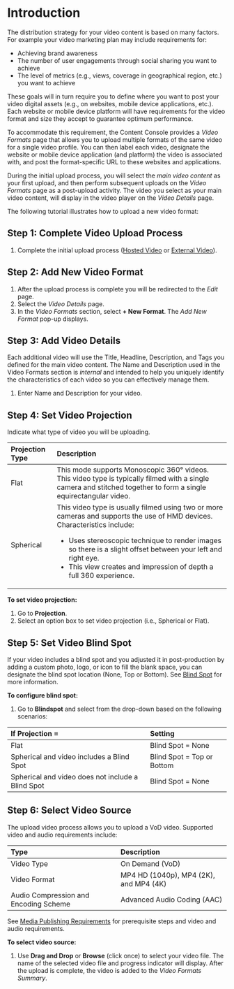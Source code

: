 # Introduction

The distribution strategy for your video content is based on many factors. For example your video marketing plan may include requirements for:

* Achieving brand awareness
* The number of user engagements through social sharing you want to achieve
* The level of metrics (e.g., views, coverage in geographical region, etc.) you want to achieve

These goals will in turn require you to define where you want to post your video digital assets (e.g., on websites, mobile device applications, etc.). Each website or mobile device platform will have requirements for the video format and size they accept to guarantee optimum performance.

To accommodate this requirement, the Content Console provides a *Video Formats* page that allows you to upload multiple formats of the same video for a single video profile. You can then label each video, designate the website or mobile device application (and platform) the video is associated with, and post the format-specific URL to these websites and applications.

During the initial upload process, you will select the *main video content* as your first upload, and then perform subsequent uploads on the *Video Formats* page as a post-upload activity. The video you select as your main video content, will display in the video player on the *Video Details* page.

The following tutorial illustrates how to upload a new video format:

## Step 1: Complete Video Upload Process

1. Complete the initial upload process ([Hosted Video](publishhostedvideo.md) or [External Video](publishexternalvideo.md)).

## Step 2: Add New Video Format

1. After the upload process is complete you will be redirected to the *Edit* page.
2. Select the *Video Details* page.
3. In the *Video Formats* section, select **+ New Format**. The *Add New Format* pop-up displays.

## Step 3: Add Video Details

Each additional video will use the Title, Headline, Description, and Tags you defined for the main video content. The Name and Description used in the Video Formats section is *internal* and intended to help you uniquely identify the characteristics of each video so you can effectively manage them.

1. Enter Name and Description for your video.

## Step 4: Set Video Projection

Indicate what type of video you will be uploading.

| Projection Type         | Description |
|:----------------|:--------------------------------------|
| Flat     | This mode supports Monoscopic 360° videos. This video type is typically filmed with a single camera and stitched together to form a single equirectangular video.   |
| Spherical      | This video type is usually filmed using two or more cameras and supports the use of HMD devices.     Characteristics include: <p></p><ul><li>Uses stereoscopic technique to render images so there is a slight offset between your left and right eye.</li> <li>This view creates and impression of depth a full 360 experience.</li></ul>

**To set video projection:**

1. Go to **Projection**.
2. Select an option box to set video projection (i.e., Spherical or Flat).

## Step 5: Set Video Blind Spot

If your video includes a blind spot and you adjusted it in post-production by adding a custom photo, logo, or icon to fill the blank space, you can designate the blind spot location (None, Top or Bottom). See [Blind Spot](terms.md#blind-spot) for more information.

**To configure blind spot:**

1. Go to **Blindspot** and select from the drop-down based on the following scenarios:

| If Projection =             | Setting   |
|:-----------------|:-------------------------------------|
| Flat      | Blind Spot = None            |
| Spherical and video includes a Blind Spot   | Blind Spot = Top or Bottom |
| Spherical and video does not include a Blind Spot   | Blind Spot = None     |

## Step 6: Select Video Source

The upload video process allows you to upload a VoD video. Supported video and audio requirements include:

| Type         | Description            |
|:-----------------|:-------------------------------------|
| Video Type      | On Demand (VoD)             |
| Video Format    | MP4 HD (1040p), MP4 (2K), and MP4 (4K) |
| Audio Compression and Encoding Scheme        | Advanced Audio Coding (AAC)                             |

See [Media Publishing Requirements](mediapublishrequirements.md) for prerequisite steps and video and audio requirements.

**To select video source:**

1. Use **Drag and Drop** or **Browse** (click once) to select your video file. The name of the selected video file and progress indicator will display. After the upload is complete, the video is added to the *Video Formats Summary*.
